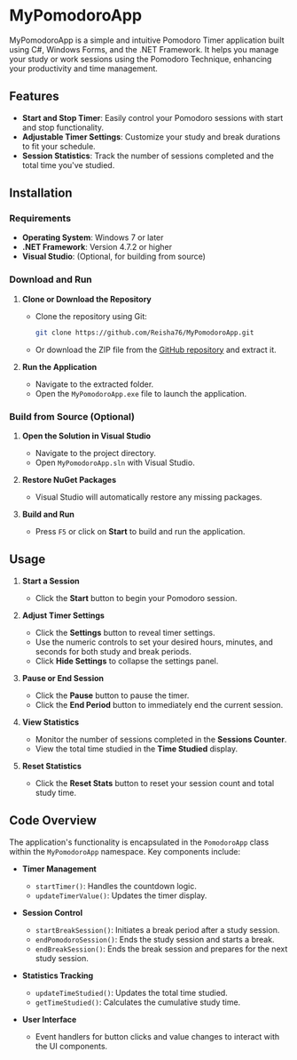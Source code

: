 # MyPomodoroApp

MyPomodoroApp is a simple and intuitive Pomodoro Timer application built using C#, Windows Forms, and the .NET Framework. It helps you manage your study or work sessions using the Pomodoro Technique, enhancing your productivity and time management.

## Features

- **Start and Stop Timer**: Easily control your Pomodoro sessions with start and stop functionality.
- **Adjustable Timer Settings**: Customize your study and break durations to fit your schedule.
- **Session Statistics**: Track the number of sessions completed and the total time you've studied.

## Installation

### Requirements

- **Operating System**: Windows 7 or later
- **.NET Framework**: Version 4.7.2 or higher
- **Visual Studio**: (Optional, for building from source)

### Download and Run

1. **Clone or Download the Repository**

   - Clone the repository using Git:
     ```bash
     git clone https://github.com/Reisha76/MyPomodoroApp.git
     ```
   - Or download the ZIP file from the [GitHub repository](https://github.com/Reisha76/MyPomodoroApp) and extract it.

2. **Run the Application**

   - Navigate to the extracted folder.
   - Open the `MyPomodoroApp.exe` file to launch the application.

### Build from Source (Optional)

1. **Open the Solution in Visual Studio**

   - Navigate to the project directory.
   - Open `MyPomodoroApp.sln` with Visual Studio.

2. **Restore NuGet Packages**

   - Visual Studio will automatically restore any missing packages.

3. **Build and Run**

   - Press `F5` or click on **Start** to build and run the application.

## Usage

1. **Start a Session**

   - Click the **Start** button to begin your Pomodoro session.

2. **Adjust Timer Settings**

   - Click the **Settings** button to reveal timer settings.
   - Use the numeric controls to set your desired hours, minutes, and seconds for both study and break periods.
   - Click **Hide Settings** to collapse the settings panel.

3. **Pause or End Session**

   - Click the **Pause** button to pause the timer.
   - Click the **End Period** button to immediately end the current session.

4. **View Statistics**

   - Monitor the number of sessions completed in the **Sessions Counter**.
   - View the total time studied in the **Time Studied** display.

5. **Reset Statistics**

   - Click the **Reset Stats** button to reset your session count and total study time.

## Code Overview

The application's functionality is encapsulated in the `PomodoroApp` class within the `MyPomodoroApp` namespace. Key components include:

- **Timer Management**

  - `startTimer()`: Handles the countdown logic.
  - `updateTimerValue()`: Updates the timer display.

- **Session Control**

  - `startBreakSession()`: Initiates a break period after a study session.
  - `endPomodoroSession()`: Ends the study session and starts a break.
  - `endBreakSession()`: Ends the break session and prepares for the next study session.

- **Statistics Tracking**

  - `updateTimeStudied()`: Updates the total time studied.
  - `getTimeStudied()`: Calculates the cumulative study time.

- **User Interface**

  - Event handlers for button clicks and value changes to interact with the UI components.

